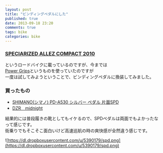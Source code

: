 ```yaml
---
layout: post
title: "ビンディングペダルにした"
published: true
date: 2013-09-18 23:20
comments: true
tags: bike
categories: bike
---
```


### [SPECIARIZED ALLEZ COMPACT 2010](http://www.specialized.com/us/en/bikes/archive/2010/allez/allezelitecompact)  
  
というロードバイクに載っているのですが、今までは  
[Power Grips](http://www.amazon.com/Power-Grips-Sport-Pedal-Strap/dp/B001FYGGLC)というものを使っていたのですが  
一度は試してみようということで、ビンディングペダルに換装してみました。  
  
### 買ったもの

- <a href="http://www.amazon.co.jp/gp/product/B001EIEH0G/ref=as_li_ss_tl?ie=UTF8&camp=247&creative=7399&creativeASIN=B001EIEH0G&linkCode=as2&tag=13nightcrows-22">SHIMANO(シマノ) PD-A530 シルバー ペダル 片面SPD</a><img src="http://ir-jp.amazon-adsystem.com/e/ir?t=13nightcrows-22&l=as2&o=9&a=B001EIEH0G" width="1" height="1" border="0" alt="" style="border:none !important; margin:0px !important;" />  
- [DZR　midnight](http://www.tokyolife.co.jp/shop/twstore/C22-DZR-midnigh)  
  
結果的には普段履きの靴としてもイケるので、SPDペダルは両面でもよかったなって感じです。  
街乗りでもそこそこ面白いけど高速巡航の時の爽快感が全然違う感じです。

![https://dl.dropboxusercontent.com/u/5390179/spd.png](https://dl.dropboxusercontent.com/u/5390179/spd.png)

